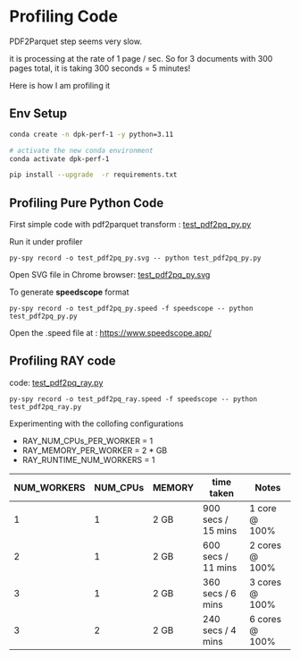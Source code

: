 # Profiling Code

PDF2Parquet step seems very slow.

it is processing at the rate of 1 page / sec.  So for 3 documents with 300 pages total, it is taking 300 seconds = 5 minutes!

Here is how I am profiling it

## Env Setup

```bash
conda create -n dpk-perf-1 -y python=3.11

# activate the new conda environment
conda activate dpk-perf-1

pip install --upgrade  -r requirements.txt

```

## Profiling Pure Python Code

First simple code with pdf2parquet transform : [test_pdf2pq_py.py](test_pdf2pq_py.py)

Run it under profiler

`py-spy record -o test_pdf2pq_py.svg -- python test_pdf2pq_py.py`

Open SVG file in Chrome browser:   [test_pdf2pq_py.svg](test_pdf2pq_py.svg)

To generate **speedscope** format

`py-spy record -o test_pdf2pq_py.speed -f speedscope -- python test_pdf2pq_py.py`

Open the .speed file at : https://www.speedscope.app/

## Profiling RAY code

code: [test_pdf2pq_ray.py](test_pdf2pq_ray.py)

`py-spy record -o test_pdf2pq_ray.speed -f speedscope -- python test_pdf2pq_ray.py`


Experimenting with the collofing configurations

- RAY_NUM_CPUs_PER_WORKER = 1
- RAY_MEMORY_PER_WORKER = 2 * GB
- RAY_RUNTIME_NUM_WORKERS = 1

| NUM_WORKERS | NUM_CPUs | MEMORY | time taken         | Notes          |
|-------------|----------|--------|--------------------|----------------|
| 1           | 1        | 2 GB   | 900 secs / 15 mins | 1 core @ 100%  |
| 2           | 1        | 2 GB   | 600 secs / 11 mins | 2 cores @ 100% |
| 3           | 1        | 2 GB   | 360 secs / 6 mins  | 3 cores @ 100% |
| 3           | 2        | 2 GB   | 240 secs / 4 mins  | 6 cores @ 100% |